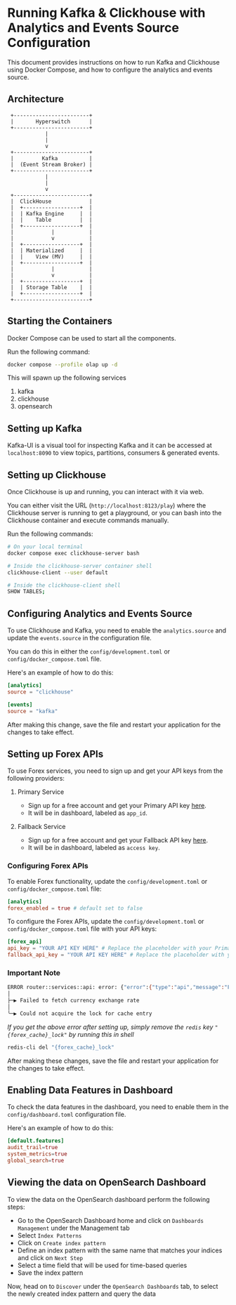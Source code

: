 # Running Kafka & Clickhouse with Analytics and Events Source Configuration

This document provides instructions on how to run Kafka and Clickhouse using Docker Compose, and how to configure the analytics and events source.

## Architecture
     +------------------------+
     |       Hyperswitch      |
     +------------------------+
                |
                |
                v
     +------------------------+
     |         Kafka          |
     |  (Event Stream Broker) |
     +------------------------+
                |
                |
                v
     +------------------------+
     |  ClickHouse            |
     |  +------------------+  |
     |  | Kafka Engine     |  |
     |  |    Table         |  |
     |  +------------------+  |
     |            |           |
     |            v           |
     |  +------------------+  |
     |  | Materialized     |  |
     |  |    View (MV)     |  |
     |  +------------------+  |
     |            |           |
     |            v           |
     |  +------------------+  |
     |  | Storage Table    |  |
     |  +------------------+  |
     +------------------------+


## Starting the Containers

Docker Compose can be used to start all the components.

Run the following command:

```bash
docker compose --profile olap up -d
```
This will spawn up the following services
1. kafka
2. clickhouse
3. opensearch

## Setting up Kafka

Kafka-UI is a visual tool for inspecting Kafka and it can be accessed at `localhost:8090` to view topics, partitions, consumers & generated events.

## Setting up Clickhouse

Once Clickhouse is up and running, you can interact with it via web.

You can either visit the URL (`http://localhost:8123/play`) where the Clickhouse server is running to get a playground, or you can bash into the Clickhouse container and execute commands manually.

Run the following commands:

```bash
# On your local terminal
docker compose exec clickhouse-server bash

# Inside the clickhouse-server container shell
clickhouse-client --user default

# Inside the clickhouse-client shell
SHOW TABLES;
```

## Configuring Analytics and Events Source

To use Clickhouse and Kafka, you need to enable the `analytics.source` and update the `events.source` in the configuration file.

You can do this in either the `config/development.toml` or `config/docker_compose.toml` file.

Here's an example of how to do this:

```toml
[analytics]
source = "clickhouse"

[events]
source = "kafka"
```

After making this change, save the file and restart your application for the changes to take effect.

## Setting up Forex APIs

To use Forex services, you need to sign up and get your API keys from the following providers:

1. Primary Service 
   - Sign up for a free account and get your Primary API key [here](https://openexchangerates.org/).
   - It will be in dashboard, labeled as `app_id`.

2. Fallback Service
   - Sign up for a free account and get your Fallback API key [here](https://apilayer.com/marketplace/exchangerate_host-api).
   - It will be in dashboard, labeled as `access key`.

### Configuring Forex APIs
To enable Forex functionality, update the `config/development.toml` or `config/docker_compose.toml` file:

```toml
[analytics]
forex_enabled = true # default set to false 
```

To configure the Forex APIs, update the `config/development.toml` or `config/docker_compose.toml` file with your API keys:

```toml
[forex_api]
api_key = "YOUR API KEY HERE" # Replace the placeholder with your Primary API Key
fallback_api_key = "YOUR API KEY HERE" # Replace the placeholder with your Fallback API Key 
```
### Important Note
```bash
ERROR router::services::api: error: {"error":{"type":"api","message":"Failed to fetch currency exchange rate","code":"HE_00"}}
│
├─▶ Failed to fetch currency exchange rate
│
╰─▶ Could not acquire the lock for cache entry
```

_If you get the above error after setting up, simply remove the `redis` key `"{forex_cache}_lock"` by running this in shell_

```bash
redis-cli del "{forex_cache}_lock"
```

After making these changes, save the file and restart your application for the changes to take effect.

## Enabling Data Features in Dashboard

To check the data features in the dashboard, you need to enable them in the `config/dashboard.toml` configuration file.

Here's an example of how to do this:

```toml
[default.features]
audit_trail=true
system_metrics=true
global_search=true
```

## Viewing the data on OpenSearch Dashboard

To view the data on the OpenSearch dashboard perform the following steps:

- Go to the OpenSearch Dashboard home and click on `Dashboards Management` under the Management tab
- Select `Index Patterns`
- Click on `Create index pattern`
- Define an index pattern with the same name that matches your indices and click on `Next Step`
- Select a time field that will be used for time-based queries
- Save the index pattern

Now, head on to `Discover` under the `OpenSearch Dashboards` tab, to select the newly created index pattern and query the data